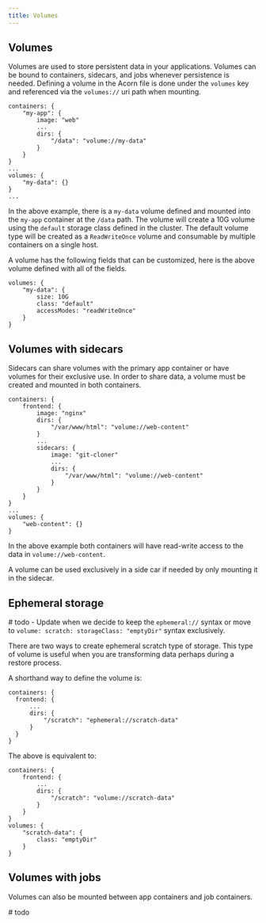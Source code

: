 ```yaml
---
title: Volumes
---
```


## Volumes

Volumes are used to store persistent data in your applications. Volumes can be bound to containers, sidecars, and jobs whenever persistence is needed. Defining a volume in the Acorn file is done under the `volumes` key and referenced via the `volumes://` uri path when mounting.

```cue
containers: {
    "my-app": {
        image: "web"
        ...
        dirs: {
            "/data": "volume://my-data"
        }
    }
}
...
volumes: {
    "my-data": {}
}
...
```

In the above example, there is a `my-data` volume defined and mounted into the `my-app` container at the `/data` path. The volume will create a 10G volume using the `default` storage class defined in the cluster. The default volume type will be created as a `ReadWriteOnce` volume and consumable by multiple containers on a single host.

A volume has the following fields that can be customized, here is the above volume defined with all of the fields.

```cue
volumes: {
    "my-data": {
        size: 10G
        class: "default"
        accessModes: "readWriteOnce"
    }
}
```

## Volumes with sidecars

Sidecars can share volumes with the primary app container or have volumes for their exclusive use. In order to share data, a volume must be created and mounted in both containers.

```cue
containers: {
    frontend: {
        image: "nginx"
        dirs: {
            "/var/www/html": "volume://web-content"
        }
        ...
        sidecars: {
            image: "git-cloner"
            ...
            dirs: {
                "/var/www/html": "volume://web-content"
            }
        }
    }
}
...
volumes: {
    "web-content": {}
}
```

In the above example both containers will have read-write access to the data in `volume://web-content`.

A volume can be used exclusively in a side car if needed by only mounting it in the sidecar.

## Ephemeral storage

  \# todo - Update when we decide to keep the `ephemeral://` syntax or move to `volume: scratch: storageClass: "emptyDir"` syntax exclusively.

  There are two ways to create ephemeral scratch type of storage. This type of volume is useful when you are transforming data perhaps during a restore process.

  A shorthand way to define the volume is:

  ```cue
containers: {
    frontend: {
        ...
        dirs: {
            "/scratch": "ephemeral://scratch-data"
        }
    }
}
```

The above is equivalent to:

```cue
containers: {
    frontend: {
        ...
        dirs: {
            "/scratch": "volume://scratch-data"
        }
    }
}
volumes: {
    "scratch-data": {
        class: "emptyDir" 
    }
}
```

## Volumes with jobs

Volumes can also be mounted between app containers and job containers.

 \# todo
